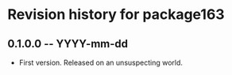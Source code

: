 # Revision history for package163

## 0.1.0.0 -- YYYY-mm-dd

* First version. Released on an unsuspecting world.
